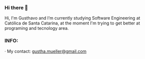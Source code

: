 ### Hi there 👋

<!--
**GhMueller/GhMueller** is a ✨ _special_ ✨ repository because its `README.md` (this file) appears on your GitHub profile.

Here are some ideas to get you started:

- 🔭 I’m currently working on ...
- 🌱 I’m currently learning ...
- 👯 I’m looking to collaborate on ...
- 🤔 I’m looking for help with ...
- 💬 Ask me about ...
- 📫 How to reach me: ...
- 😄 Pronouns: ...
- ⚡ Fun fact: ...
-->

Hi, I'm Gusthavo and I’m currently studying Software Engineering at Católica de Santa Catarina, at the moment I'm trying to get better at programing and tecnology area.

### INFO:

· My contact: gustha.mueller@gmail.com
